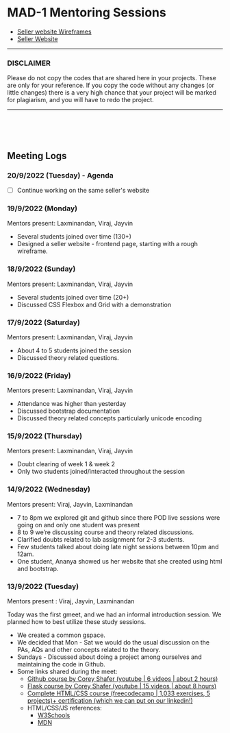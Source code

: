 # MAD-1 Mentoring Sessions


- [Seller website Wireframes](./seller_dashboard/wireframes.md)
- [Seller Website](./seller_dashboard)

___
### DISCLAIMER
Please do not copy the codes that are shared here in your projects. These are only for your reference. If you copy the code without any changes (or little changes) there is a very high chance that your project will be marked for plagiarism, and you will have to redo the project.
___
<br>
<br>
<br>

## Meeting Logs

### 20/9/2022 (Tuesday) - Agenda


- [ ] Continue working on the same seller's website



### 19/9/2022 (Monday)
Mentors present: Laxminandan, Viraj, Jayvin

- Several students joined over time (130+)
- Designed a seller website - frontend page, starting with a rough wireframe.


### 18/9/2022 (Sunday)
Mentors present: Laxminandan, Viraj, Jayvin

- Several students joined over time (20+)
- Discussed CSS Flexbox and Grid with a demonstration


### 17/9/2022 (Saturday)
Mentors present: Laxminandan, Viraj, Jayvin

- About 4 to 5 students joined the session
- Discussed theory related questions.

### 16/9/2022 (Friday)
Mentors present: Laxminandan, Viraj, Jayvin

- Attendance was higher than yesterday
- Discussed bootstrap documentation
- Discussed theory related concepts particularly unicode encoding


### 15/9/2022 (Thursday)
Mentors present: Laxminandan, Viraj, Jayvin

- Doubt clearing of week 1 & week 2
- Only two students joined/interacted throughout the session


### 14/9/2022 (Wednesday)

Mentors present: Viraj, Jayvin, Laxminandan

- 7 to 8pm we explored git and github since there POD live sessions were going on and only one student was present
- 8 to 9 we’re discussing course and theory related discussions.
- Clarified doubts related to lab assignment for 2-3 students.
- Few students talked about doing late night sessions between 10pm and 12am.
- One student, Ananya showed us her website that she created using html and bootstrap.


### 13/9/2022 (Tuesday)
Mentors present : Viraj, Jayvin, Laxminandan

Today was the first gmeet, and we had an informal introduction session. We planned how to best utilize these study sessions.

- We created a common gspace.
- We decided that Mon - Sat we would do the usual discussion on the PAs, AQs and other concepts related to the theory.
- Sundays - Discussed about doing a project among ourselves and maintaining the code in Github.
- Some links shared during the meet:
   - [Github course by Corey Shafer (youtube | 6 videos | about 2 hours)](https://www.youtube.com/playlist?list=PL-osiE80TeTuRUfjRe54Eea17-YfnOOAx)
   - [Flask course by Corey Shafer (youtube | 15 videos | about 8 hours)](https://www.youtube.com/playlist?list=PL-osiE80TeTs4UjLw5MM6OjgkjFeUxCYH)
   - [Complete HTML/CSS course (freecodecamp | 1,033 exercises, 5 projects)+ certification (which we can put on our linkedin!)](https://www.freecodecamp.org/learn/2022/responsive-web-design/)
   - HTML/CSS/JS references:
      - [W3Schools](https://www.w3schools.com/)
      - [MDN](https://developer.mozilla.org/en-US/)







